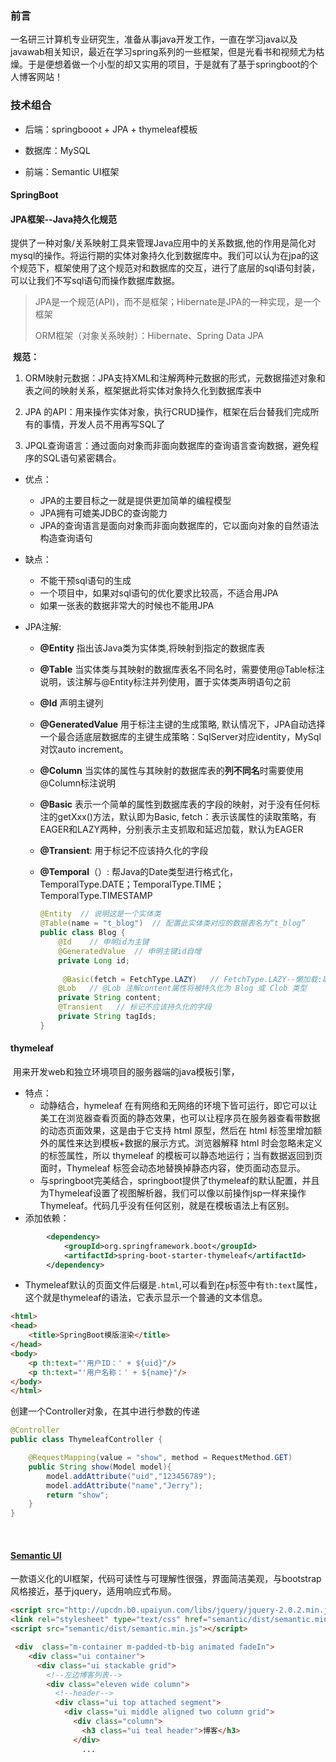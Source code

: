 

### 前言

一名研三计算机专业研究生，准备从事java开发工作，一直在学习java以及javawab相关知识，最近在学习spring系列的一些框架，但是光看书和视频尤为枯燥。于是便想着做一个小型的却又实用的项目，于是就有了基于springboot的个人博客网站！



### 技术组合

* 后端：springbooot + JPA + thymeleaf模板

* 数据库：MySQL

* 前端：Semantic UI框架

  



#### SpringBoot



#### JPA框架--Java持久化规范

​	提供了一种对象/关系映射工具来管理Java应用中的关系数据,他的作用是简化对mysql的操作。将运行期的实体对象持久化到数据库中。我们可以认为在jpa的这个规范下，框架使用了这个规范对和数据库的交互，进行了底层的sql语句封装，可以让我们不写sql语句而操作数据库数据。

> JPA是一个规范(API)，而不是框架；Hibernate是JPA的一种实现，是一个框架
>
> ORM框架（对象关系映射）：Hibernate、Spring Data JPA

​	**规范：**

1. ORM映射元数据：JPA支持XML和注解两种元数据的形式，元数据描述对象和表之间的映射关系，框架据此将实体对象持久化到数据库表中

2. JPA 的API：用来操作实体对象，执行CRUD操作，框架在后台替我们完成所有的事情，开发人员不用再写SQL了

3. JPQL查询语言：通过面向对象而非面向数据库的查询语言查询数据，避免程序的SQL语句紧密耦合。

* 优点：

  * JPA的主要目标之一就是提供更加简单的编程模型
  * JPA拥有可媲美JDBC的查询能力
  * JPA的查询语言是面向对象而非面向数据库的，它以面向对象的自然语法构造查询语句

* 缺点：

  * 不能干预sql语句的生成
  * 一个项目中，如果对sql语句的优化要求比较高，不适合用JPA
  * 如果一张表的数据非常大的时候也不能用JPA 

* JPA注解:

  * **@Entity**  指出该Java类为实体类,将映射到指定的数据库表

  * **@Table**   当实体类与其映射的数据库表名不同名时，需要使用@Table标注说明，该注解与@Entity标注并列使用，置于实体类声明语句之前

  * **@Id** 声明主键列

  * **@GeneratedValue**  用于标注主键的生成策略, 默认情况下，JPA自动选择一个最合适底层数据库的主键生成策略：SqlServer对应identity，MySql对饮auto increment。

  * **@Column** 当实体的属性与其映射的数据库表的**列不同名**时需要使用@Column标注说明

  * **@Basic**  表示一个简单的属性到数据库表的字段的映射，对于没有任何标注的getXxx()方法，默认即为Basic, fetch：表示该属性的读取策略，有EAGER和LAZY两种，分别表示主支抓取和延迟加载，默认为EAGER

  * **@Transient**: 用于标记不应该持久化的字段

  * **@Temporal**（）: 帮Java的Date类型进行格式化，TemporalType.DATE；TemporalType.TIME；TemporalType.TIMESTAMP

    ~~~java
    @Entity  // 说明这是一个实体类
    @Table(name = "t_blog")  // 配置此实体类对应的数据表名为“t_blog”
    public class Blog {
        @Id    // 申明id为主键
        @GeneratedValue  // 申明主键id自增
        private Long id;
        
         @Basic(fetch = FetchType.LAZY)   // FetchType.LAZY--懒加载:取出这条数据时，它关联的数据并不取出来，在同一个session中，什么时候要用，就什么时候取(再次访问数据库)。  FetchType.EAGER--及时加载:取出这条数据时，它关联的数据也同时取出放入内存中
        @Lob   // @Lob 注解content属性将被持久化为 Blog 或 Clob 类型
        private String content;
        @Transient   // 标记不应该持久化的字段
        private String tagIds;
    }
    ~~~

    

    

#### thymeleaf

​	用来开发web和独立环境项目的服务器端的java模板引擎，

* 特点：
  * 动静结合，hymeleaf 在有网络和无网络的环境下皆可运行，即它可以让美工在浏览器查看页面的静态效果，也可以让程序员在服务器查看带数据的动态页面效果，这是由于它支持 html 原型，然后在 html 标签里增加额外的属性来达到模板+数据的展示方式。浏览器解释 html 时会忽略未定义的标签属性，所以 thymeleaf 的模板可以静态地运行；当有数据返回到页面时，Thymeleaf 标签会动态地替换掉静态内容，使页面动态显示。
  * 与springboot完美结合，springboot提供了thymeleaf的默认配置，并且为Thymeleaf设置了视图解析器，我们可以像以前操作jsp一样来操作Thymeleaf。代码几乎没有任何区别，就是在模板语法上有区别。
* 添加依赖：

~~~xml
	    <dependency>
            <groupId>org.springframework.boot</groupId>
            <artifactId>spring-boot-starter-thymeleaf</artifactId>
        </dependency>
~~~

* Thymeleaf默认的页面文件后缀是`.html`,可以看到在`p`标签中有`th:text`属性，这个就是thymeleaf的语法，它表示显示一个普通的文本信息。

~~~html
<html>
<head>
    <title>SpringBoot模版渲染</title>
</head>
<body>
    <p th:text="'用户ID：' + ${uid}"/>
    <p th:text="'用户名称：' + ${name}"/>
</body>
</html>
~~~

创建一个Controller对象，在其中进行参数的传递

~~~java
@Controller
public class ThymeleafController {

    @RequestMapping(value = "show", method = RequestMethod.GET)
    public String show(Model model){
        model.addAttribute("uid","123456789");
        model.addAttribute("name","Jerry");
        return "show";
    }
}
~~~

​	

#### [Semantic UI](https://zijieke.com/semantic-ui/elements/button.php)

一款语义化的UI框架，代码可读性与可理解性很强，界面简洁美观，与bootstrap风格接近，基于jquery，适用响应式布局。

~~~html
<script src="http://upcdn.b0.upaiyun.com/libs/jquery/jquery-2.0.2.min.js"></script>
<link rel="stylesheet" type="text/css" href="semantic/dist/semantic.min.css">
<script src="semantic/dist/semantic.min.js"></script>
~~~

~~~html
 <div  class="m-container m-padded-tb-big animated fadeIn">
    <div class="ui container">
      <div class="ui stackable grid">
        <!--左边博客列表-->
        <div class="eleven wide column">
          <!--header-->
          <div class="ui top attached segment">
            <div class="ui middle aligned two column grid">
              <div class="column">
                <h3 class="ui teal header">博客</h3>
              </div>
                ...
~~~

